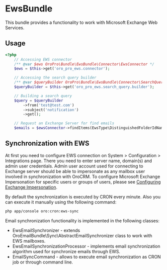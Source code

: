 EwsBundle
==============

This bundle provides a functionality to work with Microsoft Exchange Web Services.

Usage
-----

``` php
<?php
    // Accessing EWS connector
    /** @var $ews OroPro\Bundle\EwsBundle\Connector\EwsConnector */
    $ews = $this->get('oro_pro_ews.connector');

    // Accessing the search query builder
    /** @var $queryBuilder OroPro\Bundle\EwsBundle\Connector\SearchQueryBuilder */
    $queryBuilder = $this->get('oro_pro_ews.search_query.builder');

    // Building a search query
    $query = $queryBuilder
        ->from('test@test.com')
        ->subject('notification')
        ->get();

    // Request an Exchange Server for find emails
    $emails = $ewsConnector->findItems(EwsType\DistinguishedFolderIdNameType::INBOX, $query);
```

Synchronization with EWS
------------------------
At first you need to configure EWS connection on System > Configuration > Integrations page. There you need to enter server name, domain(s) and admin user credentials.
Admin user account used for connecting to Exchange server should be able to impersonate as any mailbox user involved in synchronization with OroCRM.
To configure Microsoft Exchange Impersonation for specific users or groups of users, please see [Configuring Exchange Impersonation](http://msdn.microsoft.com/en-us/library/office/bb204095\(v=exchg.140\).aspx).

By default the synchronization is executed by CRON every minute. Also you can execute it manually using the following command:
```bash
php app/console oro:cron:ews-sync
```

Email synchronization functionality is implemented in the following classes:

 - EwsEmailSynchronizer - extends OroEmailBundle\Sync\AbstractEmailSynchronizer class to work with EWS mailboxes.
 - EwsEmailSynchronizationProcessor - implements email synchronization algorithm used for synchronize emails through EWS.
 - EmailSyncCommand - allows to execute email synchronization as CRON job or through command line.
